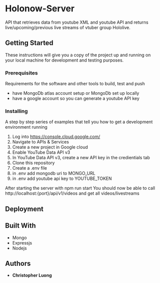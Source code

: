 # Holonow-Server

API that retrieves data from youtube XML and youtube API and returns live/upcoming/previous live streams of vtuber group Hololive.

## Getting Started

These instructions will give you a copy of the project up and running on
your local machine for development and testing purposes. 

### Prerequisites

Requirements for the software and other tools to build, test and push 
- have MongoDb atlas account setup or MongoDb set up locally 
- have a google account so you can generate a youtube API key

### Installing

A step by step series of examples that tell you how to get a development
environment running

1. Log into https://console.cloud.google.com/ 
2. Navigate to APIs & Services
3. Create a new project in Google cloud
4. Enable YouTube Data API v3
5. In YouTube Data API v3, create a new API key in the credientials tab
6. Clone this repository
7. Create a .env file
8. in .env add mongodb uri to MONGO_URL
9. in .env add youtube api key to YOUTUBE_TOKEN

After starting the server with npm run start
You should now be able to call http://localhost:{port}/api/v1/videos and get all videos/livestreams


## Deployment



## Built With
  - Mongo
  - Expressjs
  - Nodejs

## Authors
  - **Christopher Luong** 
